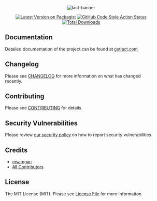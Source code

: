 
<div align="center">
    <img src="https://github.com/user-attachments/assets/3cb48880-0e19-4c86-ba15-a235aa165325" alt="lact-banner" />

[![Latest Version on Packagist](https://img.shields.io/packagist/v/msamgan/lact.svg?style=flat-square)](https://packagist.org/packages/msamgan/lact)
[![GitHub Code Style Action Status](https://img.shields.io/github/actions/workflow/status/msamgan/lact/fix-php-code-style-issues.yml?branch=main&label=code%20style&style=flat-square)](https://github.com/msamgan/lact/actions?query=workflow%3A"Fix+PHP+code+style+issues"+branch%3Amain)
[![Total Downloads](https://img.shields.io/packagist/dt/msamgan/lact.svg?style=flat-square)](https://packagist.org/packages/msamgan/lact)
</div>

## Documentation

Detailed documentation of the project can be found at [getlact.com](https://getlact.com/)

## Changelog

Please see [CHANGELOG](CHANGELOG.md) for more information on what has changed recently.

## Contributing

Please see [CONTRIBUTING](CONTRIBUTING.md) for details.

## Security Vulnerabilities

Please review [our security policy](../../security/policy) on how to report security vulnerabilities.

## Credits

- [msamgan](https://github.com/msamgan)
- [All Contributors](../../contributors)

## License

The MIT License (MIT). Please see [License File](LICENSE.md) for more information.
